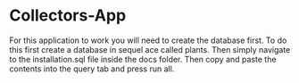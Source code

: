 # Collectors-App

For this application to work you will need to create the database first.
To do this first create a database in sequel ace called plants.
Then simply navigate to the installation.sql file inside the docs folder.
Then copy and paste the contents into the query tab and press run all.